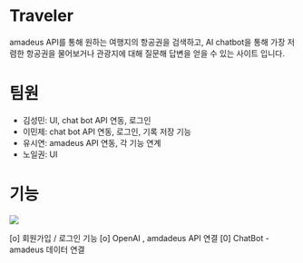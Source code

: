 # Traveler
amadeus API를 통해 원하는 여행지의 항공권을 검색하고, AI chatbot을 통해 가장 저렴한 항공권을 물어보거나 관광지에 대해 질문해 답변을 얻을 수 있는 사이트 입니다.
# 팀원
- 김성민: UI, chat bot API 연동, 로그인
- 이민제: chat bot API 연동, 로그인, 기록 저장 기능
- 유시연: amadeus API 연동, 각 기능 연계
- 노일권: UI
# 기능
<img src="https://github.com/user-attachments/assets/bf3c7880-ffde-49d3-b999-2cdf52f43418"/>

[o] 회원가입 / 로그인 기능 
[o] OpenAI , amdadeus API 연결 
[0] ChatBot - amadeus 데이터 연결 


